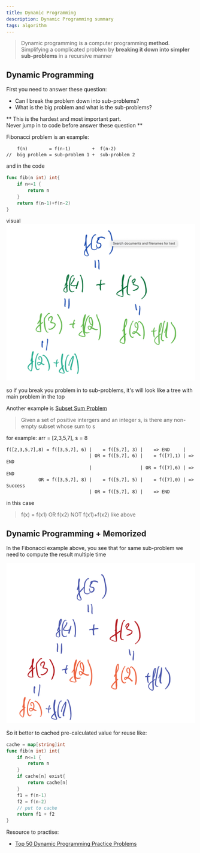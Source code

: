 ```yaml
---
title: Dynamic Programming
description: Dynamic Programming summary
tags: algorithm
---
```

> Dynamic programming is a computer programming **method**.
> Simplifying a complicated problem by **breaking it down into simpler sub-problems** in a recursive manner
<!--more-->
## Dynamic Programming
First you need to answer these question:
- Can I break the problem down into sub-problems?
- What is the big problem and what is the sub-problems?

** This is the hardest and most important part.  
Never jump in to code before answer these question **

Fibonacci problem is an example:
```
    f(n)        = f(n-1)        +  f(n-2)
//  big problem = sub-problem 1 +  sub-problem 2
```

and in the code

```go
func fib(n int) int{
    if n<=1 {
        return n
    }
    return f(n-1)+f(n-2)
}

```

visual
![fibonacci dynamic programming](/assets/images/dynamic_programming/dynamic_programming_fibonacci.png)

so if you break you problem in to sub-problems, it's will look like a tree with main problem in the top

Another example is [Subset Sum Problem](https://www.techiedelight.com/subset-sum-problem/)
> Given a set of positive intergers and an integer s, is there any non-empty subset whose sum to s

for example:
arr = [2,3,5,7], s = 8
```
f([2,3,5,7],8) = f([3,5,7], 6) |    = f([5,7], 3) |    => END     |
                               | OR = f([5,7], 6) |    = f([7],1) | => END
                               |                  | OR = f([7],6) | => END
            OR = f([3,5,7], 8) |    = f([5,7], 5) |    = f([7],0) | => Success 
                               | OR = f([5,7], 8) |    => END
```
in this case
> f(x) = f(x1) OR f(x2) NOT f(x1)+f(x2) like above

## Dynamic Programming + Memorized

In the Fibonacci example above, you see that for same sub-problem we need to compute the result multiple time

![fibonacci dynamic programming](/assets/images/dynamic_programming/dynamic_programming_fibonacci_duplicate.png)

So it better to cached pre-calculated value for reuse
like:
```go
cache = map[string]int
func fib(n int) int{
    if n<=1 {
        return n
    }
    if cache[n] exist{
        return cache[n]
    }
    f1 = f(n-1)
    f2 = f(n-2)
    // put to cache
    return f1 + f2
}
```

Resource to practise:
- [Top 50 Dynamic Programming Practice Problems](https://blog.usejournal.com/top-50-dynamic-programming-practice-problems-4208fed71aa3)
